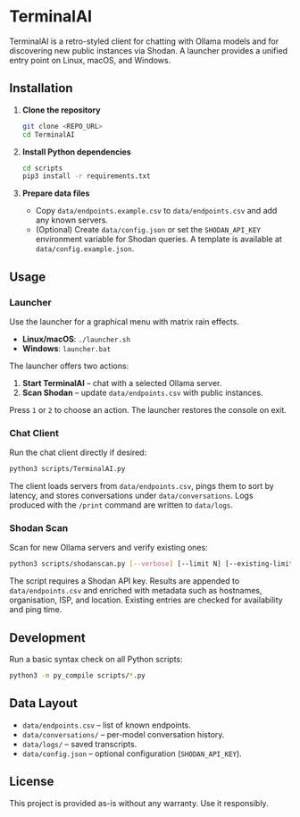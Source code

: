 # TerminalAI

TerminalAI is a retro-styled client for chatting with Ollama models and for discovering new public instances via Shodan. A launcher provides a unified entry point on Linux, macOS, and Windows.

## Installation

1. **Clone the repository**

   ```bash
   git clone <REPO_URL>
   cd TerminalAI
   ```

2. **Install Python dependencies**

   ```bash
   cd scripts
   pip3 install -r requirements.txt
   ```

3. **Prepare data files**
   - Copy `data/endpoints.example.csv` to `data/endpoints.csv` and add any known servers.
   - (Optional) Create `data/config.json` or set the `SHODAN_API_KEY` environment variable for Shodan queries. A template is available at `data/config.example.json`.

## Usage

### Launcher

Use the launcher for a graphical menu with matrix rain effects.

- **Linux/macOS**: `./launcher.sh`
- **Windows**: `launcher.bat`

The launcher offers two actions:

1. **Start TerminalAI** – chat with a selected Ollama server.
2. **Scan Shodan** – update `data/endpoints.csv` with public instances.

Press `1` or `2` to choose an action. The launcher restores the console on exit.

### Chat Client

Run the chat client directly if desired:

```bash
python3 scripts/TerminalAI.py
```

The client loads servers from `data/endpoints.csv`, pings them to sort by latency, and stores conversations under `data/conversations`. Logs produced with the `/print` command are written to `data/logs`.

### Shodan Scan

Scan for new Ollama servers and verify existing ones:

```bash
python3 scripts/shodanscan.py [--verbose] [--limit N] [--existing-limit N]
```

The script requires a Shodan API key. Results are appended to `data/endpoints.csv` and enriched with metadata such as hostnames, organisation, ISP, and location. Existing entries are checked for availability and ping time.

## Development

Run a basic syntax check on all Python scripts:

```bash
python3 -m py_compile scripts/*.py
```

## Data Layout

- `data/endpoints.csv` – list of known endpoints.
- `data/conversations/` – per-model conversation history.
- `data/logs/` – saved transcripts.
- `data/config.json` – optional configuration (`SHODAN_API_KEY`).

## License

This project is provided as-is without any warranty. Use it responsibly.
